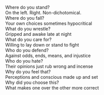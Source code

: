 Where do you stand?  
On the left. Right. Non-dichotomical.  
Where do you fall?  
Your own choices sometimes hypocritical  
What do you wrestle?   
Gripped and awake late at night  
What do you care for?  
Willing to lay down or stand to fight  
Who do you defend?  
Against odds, ends, means, and injustice  
Who do you hate?  
Their opinions just rub wrong and incense  
Why do you feel that?  
Perceptions and conscious made up and set  
Why did you choose this?  
What makes one over the other more correct  
